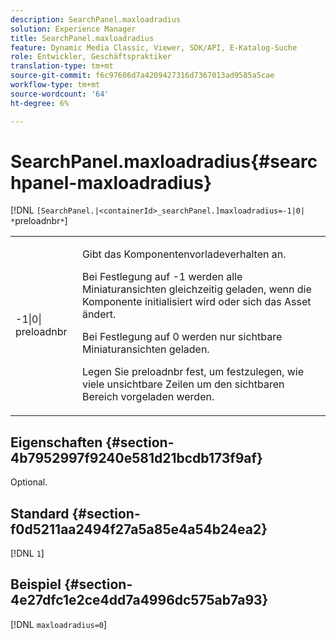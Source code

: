 ```yaml
---
description: SearchPanel.maxloadradius
solution: Experience Manager
title: SearchPanel.maxloadradius
feature: Dynamic Media Classic, Viewer, SDK/API, E-Katalog-Suche
role: Entwickler, Geschäftspraktiker
translation-type: tm+mt
source-git-commit: f6c97606d7a4209427316d7367013ad9585a5cae
workflow-type: tm+mt
source-wordcount: '64'
ht-degree: 6%

---
```



# SearchPanel.maxloadradius{#searchpanel-maxloadradius}

[!DNL `[SearchPanel.|<containerId>_searchPanel.]maxloadradius=-1|0| *`preloadnbr`*`]

<table id="table_985ADD6C9BD04C629A84C9C625CCCFEB"> 
 <tbody> 
  <tr> 
   <td colname="col1"> <p><span class="codeph">-1|0|<span class="varname"> preloadnbr</span></span> </p> </td> 
   <td colname="col2"> <p>Gibt das Komponentenvorladeverhalten an. </p> <p>Bei Festlegung auf <span class="codeph"> -1</span> werden alle Miniaturansichten gleichzeitig geladen, wenn die Komponente initialisiert wird oder sich das Asset ändert. </p> <p> Bei Festlegung auf <span class="codeph"> 0</span> werden nur sichtbare Miniaturansichten geladen. </p> <p>Legen Sie <span class="codeph"><span class="varname"> preloadnbr</span></span> fest, um festzulegen, wie viele unsichtbare Zeilen um den sichtbaren Bereich vorgeladen werden. </p> </td> 
  </tr> 
 </tbody> 
</table>

## Eigenschaften {#section-4b7952997f9240e581d21bcdb173f9af}

Optional.

## Standard {#section-f0d5211aa2494f27a5a85e4a54b24ea2}

[!DNL `1`]

## Beispiel {#section-4e27dfc1e2ce4dd7a4996dc575ab7a93}

[!DNL `maxloadradius=0`]
